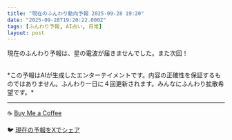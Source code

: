 ```yaml
---
title: "現在のふんわり動向予報 2025-09-28 19:20"
date: "2025-09-28T19:20:22.000Z"
tags: [ふんわり予報, AI占い, 日常]
layout: post
---
```


現在のふんわり予報は、星の電波が届きませんでした。また次回！

<br>
*この予報はAIが生成したエンターテイメントです。内容の正確性を保証するものではありません。ふんわり一日に４回更新されます。みんなにふんわり拡散希望です。*

---
☕️ [Buy Me a Coffee](https://www.buymeacoffee.com/kgninja)

🐦 [現在の予報をXでシェア](https://twitter.com/intent/tweet?text=%E7%8F%BE%E5%9C%A8%E3%81%AE%E3%81%B5%E3%82%93%E3%82%8F%E3%82%8A%E4%BA%88%E5%A0%B1%3A%20%E3%80%8C%E7%8F%BE%E5%9C%A8%E3%81%AE%E3%81%B5%E3%82%93%E3%82%8F%E3%82%8A%E4%BA%88%E5%A0%B1%E3%81%AF%E3%80%81%E6%98%9F%E3%81%AE%E9%9B%BB%E6%B3%A2%E3%81%8C%E5%B1%8A%E3%81%8D%E3%81%BE%E3%81%9B%E3%82%93%E3%81%A7%E3%81%97%E3%81%9F%E3%80%82%E3%80%8D%23KGNINJA%20%E7%B6%9A%E3%81%8D%E3%81%AF%E3%83%96%E3%83%AD%E3%82%B0%E3%81%A7%EF%BC%81%F0%9F%91%87&url=https%3A%2F%2Fkg-ninja.github.io%2FFunwariyoso%2F)

